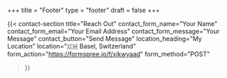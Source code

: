 +++
title =  "Footer"
type = "footer"
draft = false
+++


{{< contact-section
    title="Reach Out" 
    contact_form_name="Your Name"
    contact_form_email="Your Email Address"
    contact_form_message="Your Message"
    contact_button="Send Message"
    location_heading="My Location"
    location="🇨🇭 Basel, Switzerland"
    form_action="https://formspree.io/f/xjkwyaad"
    form_method="POST"
>}}
